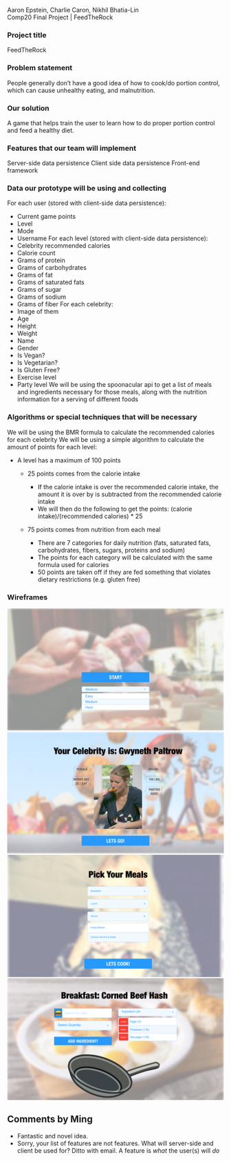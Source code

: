Aaron Epstein, Charlie Caron, Nikhil Bhatia-Lin  
Comp20 Final Project | FeedTheRock

### Project title
FeedTheRock

### Problem statement
People generally don’t have a good idea of how to cook/do portion control, which can
cause unhealthy eating, and malnutrition.

### Our solution
A game that helps train the user to learn how to do proper portion control and feed a healthy diet.

### Features that our team will implement
Server-side data persistence
Client side data persistence
Front-end framework

### Data our prototype will be using and collecting
For each user (stored with client-side data persistence):
 * Current game points
 * Level
 * Mode
 * Username
For each level (stored with client-side data persistence):
 * Celebrity recommended calories
 * Calorie count
 * Grams of protein
 * Grams of carbohydrates
 * Grams of fat
 * Grams of saturated fats
 * Grams of sugar
 * Grams of sodium
 * Grams of fiber
For each celebrity:
 * Image of them
 * Age
 * Height
 * Weight
 * Name
 * Gender
 * Is Vegan?
 * Is Vegetarian?
 * Is Gluten Free?
 * Exercise level
 * Party level
We will be using the spoonacular api to get a list of meals and ingredients necessary for those meals, along with the nutrition information for a serving of different foods

### Algorithms or special techniques that will be necessary
We will be using the BMR formula to calculate the recommended calories for each celebrity
We will be using a simple algorithm to calculate the amount of points for each level:
  * A level has a maximum of 100 points
     * 25 points comes from the calorie intake
          * If the calorie intake is over the recommended calorie intake, 
          the amount it is over by is subtracted from the recommended calorie intake
          * We will then do the following to get the points: 
            (calorie intake)/(recommended calories) * 25

      * 75 points comes from nutrition from each meal
          * There are 7 categories for daily nutrition (fats, saturated fats, carbohydrates, 
              fibers, sugars, proteins and sodium)
          * The points for each category will be calculated with the same formula used for calories
          * 50 points are taken off if they are fed something that violates dietary restrictions (e.g. gluten free)


### Wireframes
![Start Screen](/wireframes/startscreen.png)
![Pick Celebrity](/wireframes/pickcelebrity.png)
![Pick Meal](/wireframes/pickmeal.png)
![Make Meal](/wireframes/makemeal.png)

## Comments by Ming
* Fantastic and novel idea.
* Sorry, your list of features are not features.  What will server-side and client be used for? Ditto with email.  A feature is *what* the user(s) will *do*





